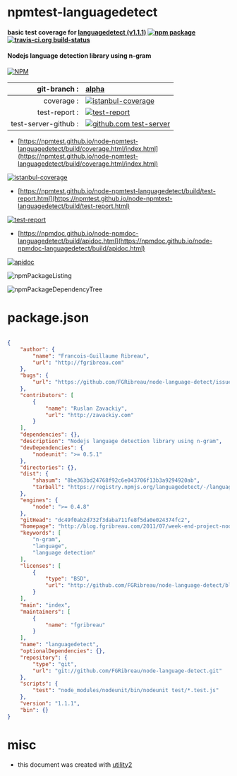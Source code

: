 # npmtest-languagedetect

#### basic test coverage for  [languagedetect (v1.1.1)](http://blog.fgribreau.com/2011/07/week-end-project-nodejs-language.html)  [![npm package](https://img.shields.io/npm/v/npmtest-languagedetect.svg?style=flat-square)](https://www.npmjs.org/package/npmtest-languagedetect) [![travis-ci.org build-status](https://api.travis-ci.org/npmtest/node-npmtest-languagedetect.svg)](https://travis-ci.org/npmtest/node-npmtest-languagedetect)

#### Nodejs language detection library using n-gram

[![NPM](https://nodei.co/npm/languagedetect.png?downloads=true&downloadRank=true&stars=true)](https://www.npmjs.com/package/languagedetect)

| git-branch : | [alpha](https://github.com/npmtest/node-npmtest-languagedetect/tree/alpha)|
|--:|:--|
| coverage : | [![istanbul-coverage](https://npmtest.github.io/node-npmtest-languagedetect/build/coverage.badge.svg)](https://npmtest.github.io/node-npmtest-languagedetect/build/coverage.html/index.html)|
| test-report : | [![test-report](https://npmtest.github.io/node-npmtest-languagedetect/build/test-report.badge.svg)](https://npmtest.github.io/node-npmtest-languagedetect/build/test-report.html)|
| test-server-github : | [![github.com test-server](https://npmtest.github.io/node-npmtest-languagedetect/GitHub-Mark-32px.png)](https://npmtest.github.io/node-npmtest-languagedetect/build/app/index.html) | | build-artifacts : | [![build-artifacts](https://npmtest.github.io/node-npmtest-languagedetect/glyphicons_144_folder_open.png)](https://github.com/npmtest/node-npmtest-languagedetect/tree/gh-pages/build)|

- [https://npmtest.github.io/node-npmtest-languagedetect/build/coverage.html/index.html](https://npmtest.github.io/node-npmtest-languagedetect/build/coverage.html/index.html)

[![istanbul-coverage](https://npmtest.github.io/node-npmtest-languagedetect/build/screenCapture.buildCi.browser.%252Ftmp%252Fbuild%252Fcoverage.lib.html.png)](https://npmtest.github.io/node-npmtest-languagedetect/build/coverage.html/index.html)

- [https://npmtest.github.io/node-npmtest-languagedetect/build/test-report.html](https://npmtest.github.io/node-npmtest-languagedetect/build/test-report.html)

[![test-report](https://npmtest.github.io/node-npmtest-languagedetect/build/screenCapture.buildCi.browser.%252Ftmp%252Fbuild%252Ftest-report.html.png)](https://npmtest.github.io/node-npmtest-languagedetect/build/test-report.html)

- [https://npmdoc.github.io/node-npmdoc-languagedetect/build/apidoc.html](https://npmdoc.github.io/node-npmdoc-languagedetect/build/apidoc.html)

[![apidoc](https://npmdoc.github.io/node-npmdoc-languagedetect/build/screenCapture.buildCi.browser.%252Ftmp%252Fbuild%252Fapidoc.html.png)](https://npmdoc.github.io/node-npmdoc-languagedetect/build/apidoc.html)

![npmPackageListing](https://npmtest.github.io/node-npmtest-languagedetect/build/screenCapture.npmPackageListing.svg)

![npmPackageDependencyTree](https://npmtest.github.io/node-npmtest-languagedetect/build/screenCapture.npmPackageDependencyTree.svg)



# package.json

```json

{
    "author": {
        "name": "Francois-Guillaume Ribreau",
        "url": "http://fgribreau.com"
    },
    "bugs": {
        "url": "https://github.com/FGRibreau/node-language-detect/issues"
    },
    "contributors": [
        {
            "name": "Ruslan Zavackiy",
            "url": "http://zavackiy.com"
        }
    ],
    "dependencies": {},
    "description": "Nodejs language detection library using n-gram",
    "devDependencies": {
        "nodeunit": ">= 0.5.1"
    },
    "directories": {},
    "dist": {
        "shasum": "8be363bd24768f92c6e043706f13b3a9294920ab",
        "tarball": "https://registry.npmjs.org/languagedetect/-/languagedetect-1.1.1.tgz"
    },
    "engines": {
        "node": ">= 0.4.8"
    },
    "gitHead": "dc49f0ab2d732f3daba711fe8f5da0e024374fc2",
    "homepage": "http://blog.fgribreau.com/2011/07/week-end-project-nodejs-language.html",
    "keywords": [
        "n-gram",
        "language",
        "language detection"
    ],
    "licenses": [
        {
            "type": "BSD",
            "url": "http://github.com/FGRibreau/node-language-detect/blob/master/LICENSE"
        }
    ],
    "main": "index",
    "maintainers": [
        {
            "name": "fgribreau"
        }
    ],
    "name": "languagedetect",
    "optionalDependencies": {},
    "repository": {
        "type": "git",
        "url": "git://github.com/FGRibreau/node-language-detect.git"
    },
    "scripts": {
        "test": "node_modules/nodeunit/bin/nodeunit test/*.test.js"
    },
    "version": "1.1.1",
    "bin": {}
}
```



# misc
- this document was created with [utility2](https://github.com/kaizhu256/node-utility2)
